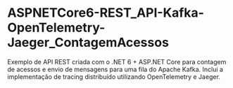 # ASPNETCore6-REST_API-Kafka-OpenTelemetry-Jaeger_ContagemAcessos
Exemplo de API REST criada com o .NET 6 + ASP.NET Core para contagem de acessos e envio de mensagens para uma fila do Apache Kafka. Inclui a implementação de tracing distribuído utilizando OpenTelemetry e Jaeger.
